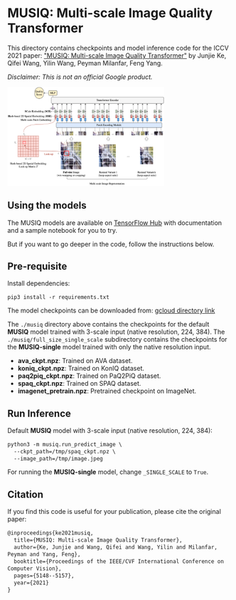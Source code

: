 # MUSIQ: Multi-scale Image Quality Transformer

This directory contains checkpoints and model inference code for the ICCV 2021
paper:
["MUSIQ: Multi-scale Image Quality Transformer"](https://arxiv.org/abs/2108.05997)
by Junjie Ke, Qifei Wang, Yilin Wang, Peyman Milanfar, Feng Yang.

*Disclaimer: This is not an official Google product.*

<img src="images/overview.png" alt="Model overview" style="width: 70%;">

## Using the models

The MUSIQ models are available on [TensorFlow Hub](https://tfhub.dev/s?q=musiq)
with documentation and a sample notebook for you to try.

But if you want to go deeper in the code, follow the instructions below.

## Pre-requisite

Install dependencies:

```
pip3 install -r requirements.txt
```

The model checkpoints can be downloaded from:
[gcloud directory link](https://console.cloud.google.com/storage/browser/gresearch/musiq)

The `./musiq` directory above contains the checkpoints for the default **MUSIQ**
model trained with 3-scale input (native resolution, 224, 384). The
`./musiq/full_size_single_scale` subdirectory contains the checkpoints
for the **MUSIQ-single** model trained with only the native resolution input.

-   **ava_ckpt.npz**: Trained on AVA dataset.
-   **koniq_ckpt.npz**: Trained on KonIQ dataset.
-   **paq2piq_ckpt.npz**: Trained on PaQ2PiQ dataset.
-   **spaq_ckpt.npz**: Trained on SPAQ dataset.
-   **imagenet_pretrain.npz**: Pretrained checkpoint on ImageNet.

## Run Inference

Default **MUSIQ** model with 3-scale input (native resolution, 224, 384):

```shell
python3 -m musiq.run_predict_image \
  --ckpt_path=/tmp/spaq_ckpt.npz \
  --image_path=/tmp/image.jpeg
```

For running the **MUSIQ-single** model, change `_SINGLE_SCALE` to `True`.

## Citation

If you find this code is useful for your publication, please cite the original
paper:

```
@inproceedings{ke2021musiq,
  title={MUSIQ: Multi-scale Image Quality Transformer},
  author={Ke, Junjie and Wang, Qifei and Wang, Yilin and Milanfar, Peyman and Yang, Feng},
  booktitle={Proceedings of the IEEE/CVF International Conference on Computer Vision},
  pages={5148--5157},
  year={2021}
}
```

